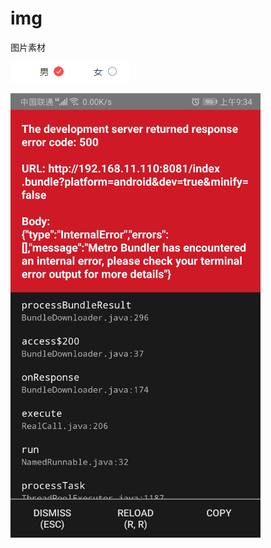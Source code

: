 # img
图片素材

![image](https://github.com/PengT111/img/blob/master/1043475-fd28fc7336fba884.png?raw=true)

<img src="https://raw.githubusercontent.com/PengT111/img/master/Screenshot_20191014_093439_com.lnhuoluolangmallap.jpg" width="400px"/>
